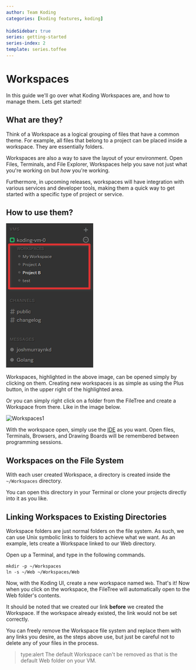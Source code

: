 ```yaml
---
author: Team Koding
categories: [koding features, koding]

hideSidebar: true
series: getting-started
series-index: 2
template: series.toffee
---
```


# Workspaces

In this guide we'll go over what Koding Workspaces are, and how
to manage them. Lets get started!

## What are they?

Think of a Workspace as a logical grouping of files that have a common
theme. For example, all files that belong to a project can be placed
inside a workspace. They are essentially folders.

Workspaces are also a way to save the layout of your environment. Open Files,
Terminals, and File Explorer, Workspaces help you save not just what
you're working on but *how* you're working.

Furthermore, in upcoming releases, workspaces will have integration with
various services and developer tools, making them a quick way to get
started with a specific type of project or service.

## How to use them?

![Workspaces](workspaces.png)

Workspaces, highlighted in the above image, can be opened simply by
clicking on them. Creating new workspaces is as simple as using the Plus
button, in the upper right of the highlighted area.

Or you can simply right click on a folder from the FileTree and create a Workspace from there. Like in the image below.

![Workspaces1](workspaces1.png)

With the workspace open, simply use the [IDE][ide] as you want. Open
files, Terminals, Browsers, and Drawing Boards will be remembered between
programming sessions.

## Workspaces on the File System

With each user created Workspace, a directory is created inside the
`~/Workspaces` directory.

You can open this directory in your Terminal or clone your projects
directly into it as you like.

## Linking Workspaces to Existing Directories

Workspace folders are just normal folders on the file system. As such, we
can use Unix symbolic links to folders to achieve what we want. As an
example, lets create a Workspace linked to our Web directory.

Open up a Terminal, and type in the following commands.

```
mkdir -p ~/Workspaces
ln -s ~/Web ~/Workspaces/Web
```

Now, with the Koding UI, create a new workspace named `Web`. That's it!
Now when you click on the workspace, the FileTree will automatically open
to the Web folder's contents.

It should be noted that we created our link **before** we created the
Workspace. If the workspace already existed, the link would not be set
correctly.

You can freely remove the Workspace file system and replace them with any
links you desire, as the steps above use, but just be careful not to
delete any of your files in the process.

> type:alert
> The default Workspace can't be removed as that is the default Web folder on your VM.


[koding]: https://koding.com
[ide]: https://koding.com/IDE
